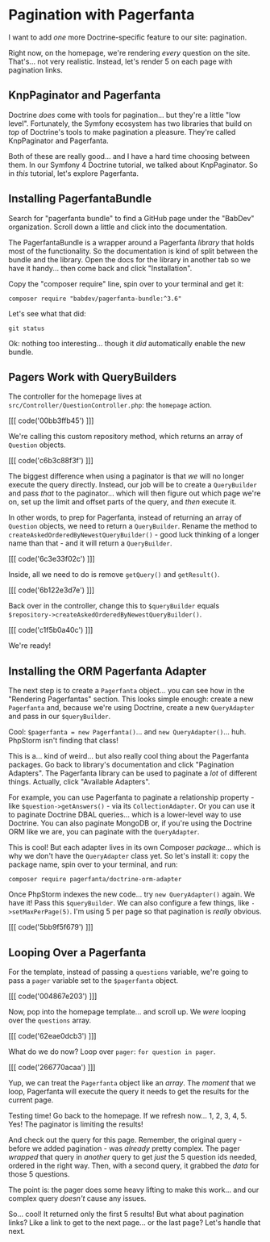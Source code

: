 # Pagination with Pagerfanta

I want to add *one* more Doctrine-specific feature to our site: pagination.

Right now, on the homepage, we're rendering *every* question on the site. That's...
not very realistic. Instead, let's render 5 on each page with pagination links.

## KnpPaginator and Pagerfanta

Doctrine *does* come with tools for pagination... but they're a little "low level".
Fortunately, the Symfony ecosystem has two libraries that build on *top* of
Doctrine's tools to make pagination a pleasure. They're called KnpPaginator and
Pagerfanta.

Both of these are really good... and I have a hard time choosing between them.
In our Symfony 4 Doctrine tutorial, we talked about KnpPaginator. So in *this*
tutorial, let's explore Pagerfanta.

## Installing PagerfantaBundle

Search for "pagerfanta bundle" to find a GitHub page under the "BabDev" organization.
Scroll down a little and click into the documentation.

The PagerfantaBundle is a wrapper around a Pagerfanta *library* that holds most
of the functionality. So the documentation is kind of split between the bundle and
the library. Open the docs for the library in another tab so we have it handy...
then come back and click "Installation".

Copy the "composer require" line, spin over to your terminal and get it:


```terminal
composer require "babdev/pagerfanta-bundle:^3.6"
```

Let's see what that did:

```terminal
git status
```

Ok: nothing too interesting... though it *did* automatically enable the new bundle.

## Pagers Work with QueryBuilders

The controller for the homepage lives at `src/Controller/QuestionController.php`:
the `homepage` action. 

[[[ code('00bb3ffb45') ]]]

We're calling this custom repository method, which returns an array of `Question` objects.

[[[ code('c6b3c88f3f') ]]]

The biggest difference when using a paginator is that *we* will no longer execute
the query directly. Instead, our job will be to create a `QueryBuilder` and pass
*that* to the paginator... which will then figure out which page we're on, set
up the limit and offset parts of the query, and *then* execute it.

In other words, to prep for Pagerfanta, instead of returning an array of `Question`
objects, we need to return a `QueryBuilder`. Rename the method to
`createAskedOrderedByNewestQueryBuilder()` - good luck thinking of a longer name
than that - and it will return a `QueryBuilder`. 

[[[ code('6c3e33f02c') ]]]

Inside, all we need to do is remove `getQuery()` and `getResult()`.

[[[ code('6b122e3d7e') ]]]

Back over in the controller, change this to `$queryBuilder` equals
`$repository->createAskedOrderedByNewestQueryBuilder()`.

[[[ code('c1f5b0a40c') ]]]

We're ready!

## Installing the ORM Pagerfanta Adapter

The next step is to create a `Pagerfanta` object... you can see how in the "Rendering
Pagerfantas" section. This looks simple enough: create a new `Pagerfanta` and,
because we're using Doctrine, create a new `QueryAdapter` and pass in our
`$queryBuilder`.

Cool: `$pagerfanta = new Pagerfanta()`... and `new QueryAdapter()`... huh.
PhpStorm isn't finding that class!

This is a... kind of weird... but also really cool thing about the Pagerfanta
packages. Go back to library's documentation and click "Pagination Adapters".
The Pagerfanta library can be used to paginate a *lot* of different things.
Actually, click "Available Adapters".

For example, you can use Pagerfanta to paginate a relationship property - like
`$question->getAnswers()` - via its `CollectionAdapter`. Or you can use it to paginate
Doctrine DBAL queries... which is a lower-level way to use Doctrine. You can
also paginate MongoDB or, if you're using the Doctrine ORM like we are, you
can paginate with the `QueryAdapter`.

This is cool! But each adapter lives in its own Composer *package*... which is
why we don't have the `QueryAdapter` class yet. So let's install it: copy the
package name, spin over to your terminal, and run:

```terminal
composer require pagerfanta/doctrine-orm-adapter
```

Once PhpStorm indexes the new code... try `new QueryAdapter()` again. We have it!
Pass this `$queryBuilder`. We can also configure a few things, like
`->setMaxPerPage(5)`. I'm using 5 per page so that pagination is *really* obvious.

[[[ code('5bb9f5f679') ]]]

## Looping Over a Pagerfanta

For the template, instead of passing a `questions` variable, we're going to pass
a `pager` variable set to the `$pagerfanta` object.

[[[ code('004867e203') ]]]

Now, pop into the homepage template... and scroll up. We *were* looping over the
`questions` array. 

[[[ code('62eae0dcb3') ]]]

What do we do now? Loop over `pager`: `for question in pager`.

[[[ code('266770acaa') ]]]

Yup, we can treat the `Pagerfanta` object like an *array*. The *moment* that we
loop, Pagerfanta will execute the query it needs to get the results for the current
page.

Testing time! Go back to the homepage. If we refresh now... 1, 2, 3, 4, 5. Yes!
The paginator is limiting the results!

And check out the query for this page. Remember, the original query - before we
added pagination - was *already* pretty complex. The pager *wrapped* that query
in *another* query to get *just* the 5 question ids needed, ordered in the right
way. Then, with a second query, it grabbed the *data* for those 5 questions.

The point is: the pager does some heavy lifting to make this work... and our complex
query *doesn't* cause any issues.

So... cool! It returned only the first 5 results! But what about pagination links?
Like a link to get to the next page... or the last page? Let's handle that next.
